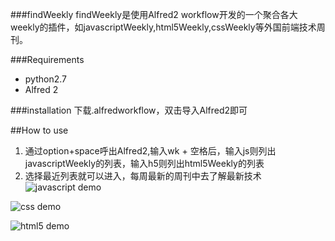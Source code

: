 ###findWeekly
findWeekly是使用Alfred2 workflow开发的一个聚合各大weekly的插件，如javascriptWeekly,html5Weekly,cssWeekly等外国前端技术周刊。

###Requirements
* python2.7
* Alfred 2

###installation
下载.alfredworkflow，双击导入Alfred2即可

##How to use
1. 通过option+space呼出Alfred2,输入wk + 空格后，输入js则列出javascriptWeekly的列表，输入h5则列出html5Weekly的列表
2. 选择最近列表就可以进入，每周最新的周刊中去了解最新技术
![javascript demo](https://raw.github.com/LC2010/findWeekly/master/javascript.png "javascript demo")

![css demo](https://raw.github.com/LC2010/findWeekly/master/css.png "css demo")

![html5 demo](https://raw.github.com/LC2010/findWeekly/master/html5.png "html5 demo")
